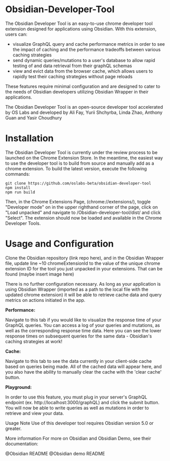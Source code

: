 # Obsidian-Developer-Tool

The Obsidian Developer Tool is an easy-to-use chrome developer tool extension designed for applications using Obsidian. With this extension, users can:

- visualize GraphQL query and cache performance metrics in order to see the impact of caching and the performance tradeoffs between various caching strategies
- send dynamic queries/mutations to a user's database to allow rapid testing of and data retrieval from their graphQL schemas
- view and evict data from the browser cache, which allows users to rapidly test their caching strategies without page reloads

These features require minimal configuration and are designed to cater to the needs of Obsidian developers utilizing Obsidian Wrapper in their applications.

The Obsidian Developer Tool is an open-source developer tool accelerated by OS Labs and developed by Ali Fay, Yurii Shchyrba, Linda Zhao, Anthony Guan and Yasir Choudhury

# Installation

The Obsidian Developer Tool is currently under the review process to be launched on the Chrome Extension Store. In the meantime, the easiest way to use the developer tool is to build from source and manually add as a chrome extension. To build the latest version, execute the following commands:


```
git clone https://github.com/oslabs-beta/obsidian-developer-tool 
npm install
npm run build
```

Then, in the Chrome Extensions Page, (chrome://extensions/), toggle "Developer mode" on in the upper righthand corner of the page, click on "Load unpacked" and navigate to /Obsidian-developer-tool/dist/ and click "Select". The extension should now be loaded and available in the Chrome Developer Tools.

# Usage and Configuration
Clone the Obsidian repository (link repo here), and in the Obsidian Wrapper file, update line ~10 chromeExtensionId to the value of the unique chrome extension ID for the tool you just unpacked in your extensions. That can be found (maybe insert image here)

There is no further configuration necessary. As long as your application is using Obsidian Wrapper (imported as a path to the local file with the updated chrome extension) it will be able to retrieve cache data and query metrics on actions initiated in the app. 

**Performance:**

Navigate to this tab if you would like to visualize the response time of your GraphQL queries. You can access a log of your queries and mutations, as well as the corresponding response time data. Here you can see the lower response times on subsequent queries for the same data - Obsidian's caching strategies at work! 

**Cache:**

Navigate to this tab to see the data currently in your client-side cache based on queries being made. All of the cached data will appear here, and you also have the ability to manually clear the cache with the 'clear cache' button. 

**Playground:**

In order to use this feature, you must plug in your server's GraphQL endpoint (ex. http://localhost:3000/graphQL) and click the submit button. You will now be able to write queries as well as mutations in order to retrieve and view your data. 

Usage Note
Use of this developer tool requires Obsidian version 5.0 or greater.

More information
For more on Obsidian and Obsidian Demo, see their documentation:

@Obsidian README
@Obsidian demo README
